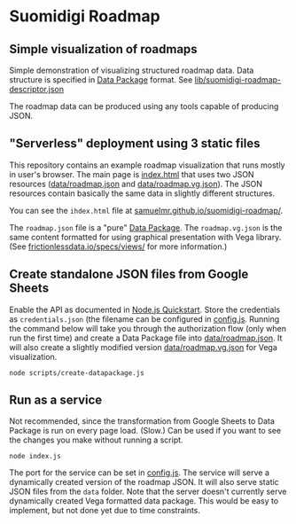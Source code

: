 # Suomidigi Roadmap

## Simple visualization of roadmaps
Simple demonstration of visualizing structured roadmap data. Data structure is specified in
[Data Package](https://frictionlessdata.io/specs/data-package/) format. See
[lib/suomidigi-roadmap-descriptor.json](lib/suomidigi-roadmap-descriptor.json)

The roadmap data can be produced using any tools capable of producing JSON.

## "Serverless" deployment using 3 static files
This repository contains an example roadmap visualization that runs mostly in user's browser. The main page is
[index.html](index.html) that uses two JSON resources ([data/roadmap.json](data/roadmap.json) and 
[data/roadmap.vg.json](data/roadmap.vg.json)). The JSON resources contain basically the same data in slightly
different structures.

You can see the `ihdex.html` file at [samuelmr.github.io/suomidigi-roadmap/](https://samuelmr.github.io/suomidigi-roadmap/).

The `roadmap.json` file is a "pure" [Data Package](https://frictionlessdata.io/specs/data-package/). The 
`roadmap.vg.json` is the same content formatted for using graphical presentation with Vega library. (See
[frictionlessdata.io/specs/views/](https://frictionlessdata.io/specs/views/) for more information.)

## Create standalone JSON files from Google Sheets
Enable the API as documented in [Node.js Quickstart](https://developers.google.com/sheets/api/quickstart/nodejs).
Store the credentials as `credentials.json` (the filename can be configured in [config.js](config.js).
Running the command below will take you through the authorization flow (only when run the first time) and create
a Data Package file into [data/roadmap.json](data/roadmap.json). It will also create a slightly modified version 
[data/roadmap.vg.json](data/roadmap.vg.json) for Vega visualization.

    node scripts/create-datapackage.js

## Run as a service
Not recommended, since the transformation from Google Sheets to Data Package is run on every page load. (Slow.)
Can be used if you want to see the changes you make without running a script.

    node index.js

The port for the service can be set in [config.js](config.js). The service will serve a dynamically created
version of the roadmap JSON. It will also serve static JSON files from the `data` folder. Note that the server
doesn't currently serve dynamically created Vega formatted data package. This would be easy to implement, but
not done yet due to time constraints.
